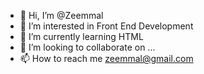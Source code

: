 - 👋 Hi, I’m @Zeemmal
- 👀 I’m interested in Front End Development
- 🌱 I’m currently learning HTML
- 💞️ I’m looking to collaborate on ...
- 📫 How to reach me zeemmal@gmail.com

<!---
Zeemmal/Zeemmal is a ✨ special ✨ repository because its `README.md` (this file) appears on your GitHub profile.
You can click the Preview link to take a look at your changes.
--->

